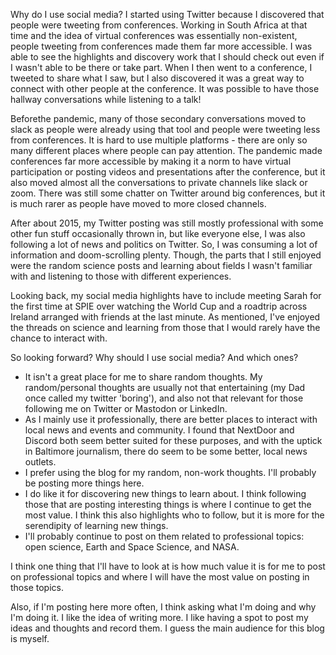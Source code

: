 
Why do I use social media? I started using Twitter because I discovered that people were tweeting from conferences. Working in South Africa at that time and the idea of virtual conferences was essentially non-existent, people tweeting from conferences made them far more accessible. I was able to see the highlights and discovery work that I should check out even if I wasn't able to be there or take part.  When I then went to a conference, I tweeted to share what I saw, but I also discovered it was a great way to connect with other people at the conference.  It was possible to have those hallway conversations while listening to a talk!

Beforethe pandemic, many of those secondary conversations moved to slack as people were already using that tool and people were tweeting less from conferences.  It is hard to use multiple platforms - there are only so many different places where people can pay attention. The pandemic made conferences far more accessible by making it a norm to have virtual participation or posting videos and presentations after the conference, but it also moved almost all the conversations to private channels like slack or zoom. There was still some chatter on Twitter around big conferences, but it is much rarer as people have moved to more closed channels.  

After about 2015, my Twitter posting was still mostly professional with some other fun stuff occasionally thrown in, but like everyone else, I was also following a lot of news and politics on Twitter. So, I was consuming a lot of information and doom-scrolling plenty. Though, the parts that I still enjoyed were the random science posts and learning about fields I wasn't familiar with and listening to those with different experiences.  

Looking back, my social media highlights have to include meeting Sarah for the first time at SPIE over watching the World Cup and a roadtrip across Ireland arranged with friends at the last minute.  As mentioned, I've enjoyed the threads on science and learning from those that I would rarely have the chance to interact with. 


So looking forward?  Why should I use social media? And which ones?  

* It isn't a great place for me to share random thoughts. My random/personal thoughts are usually not that entertaining (my Dad once called my twitter 'boring'), and also not that relevant for those following me on Twitter or Mastodon or LinkedIn.    
* As I mainly use it professionally, there are better places to interact with local news and events and community. I found that NextDoor and Discord both seem better suited for these purposes, and with the uptick in Baltimore journalism, there do seem to be some better, local news outlets. 
* I prefer using the blog for my random, non-work thoughts. I'll probably be posting more things here. 
* I do like it for discovering new things to learn about. I think following those that are posting interesting things is where I continue to get the most value. I think this also highlights who to follow, but it is more for the serendipity of learning new things. 
* I'll probably continue to post on them related to professional topics: open science, Earth and Space Science, and NASA. 

I think one thing that I'll have to look at is how much value it is for me to post on professional topics and where I will have the most value on posting in those topics. 

Also, if I'm posting here more often, I think asking what I'm doing and why I'm doing it.  I like the idea of writing more.  I like having a spot to post my ideas and thoughts and record them.  I guess the main audience for this blog is myself.  
